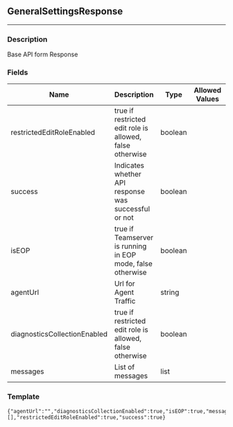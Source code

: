 ## GeneralSettingsResponse
---
### Description
Base API form Response
### Fields
| Name | Description | Type | Allowed Values | Required |
| ---- | ----------- | ---- | -------------- | -------- |
| restrictedEditRoleEnabled | true if restricted edit role is allowed, false otherwise | boolean |  | false |
| success | Indicates whether API response was successful or not | boolean |  | false |
| isEOP | true if Teamserver is running in EOP mode, false otherwise | boolean |  | false |
| agentUrl | Url for Agent Traffic | string |  | false |
| diagnosticsCollectionEnabled | true if restricted edit role is allowed, false otherwise | boolean |  | false |
| messages | List of messages | list |  | false |
### Template
```
{"agentUrl":"","diagnosticsCollectionEnabled":true,"isEOP":true,"messages":[],"restrictedEditRoleEnabled":true,"success":true}
```
